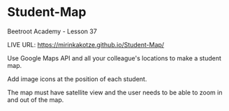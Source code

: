 # Student-Map
Beetroot Academy - Lesson 37

LIVE URL: https://mirinkakotze.github.io/Student-Map/

Use Google Maps API and all your colleague's locations to make a student map.

Add image icons at the position of each student.

The map must have satellite view and the user needs to be able to zoom in and out of the map.
